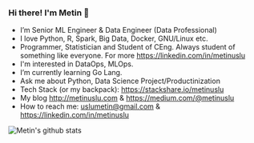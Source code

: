 ### Hi there! I'm Metin 👋

- I’m Senior ML Engineer & Data Engineer (Data Professional)
- I love Python, R, Spark, Big Data, Docker, GNU/Linux etc.  
- Programmer, Statistician and Student of CEng. Always student of something like everyone. For more https://linkedin.com/in/metinuslu
- I'm interested in DataOps, MLOps.
- I’m currently learning Go Lang.
- Ask me about Python, Data Science Project/Productinization
- Tech Stack (or my backpack): https://stackshare.io/metinuslu  
- My blog http://metinuslu.com & https://medium.com/@metinuslu
- How to reach me: uslumetin@gmail.com & https://linkedin.com/in/metinuslu  

![Metin's github stats](https://github-readme-stats.vercel.app/api?username=metinuslu)

<!--
![](https://github-readme-stats.vercel.app/api?include_all_commits=true&hide_title=true&username=metinuslu&count_private=true&show_icons=true&theme=graywhite) ![](https://github-readme-stats.vercel.app/api/top-langs/?username=metinuslu&layout=compact)
[![](https://img.shields.io/badge/bio-metinuslu.com-blue)](https://metinuslu.com)
[![](https://img.shields.io/badge/blog-veribilimci.org-blue)](https://veribilimci.org)
[![Linkedin: metinuslu](https://img.shields.io/badge/linkedin-metinuslu-blue?style=flat-square&logo=Linkedin&logoColor=white&link=https://www.linkedin.com/in/metinuslu)](https://www.linkedin.com/in/metinuslu)
[![Twitter: uslumetin](https://img.shields.io/badge/twitter-metinuslu-blue?style=flat-square&logo=twitter&logoColor=white&link=https://www.twitter.com/metinuslu)](https://www.twitter.com/metinuslu)
-->

<!--
[![](https://img.shields.io/badge/linkedin-%230077B5.svg?&style=for-the-badge&logo=linkedin&logoColor=white)](https://www.linkedin.com/in/metinuslu/)
[![](https://img.shields.io/badge/medium-%2312100E.svg?&style=for-the-badge&logo=medium&logoColor=white)](https://medium.com/@metinuslu)  
[![](https://img.shields.io/twitter/follow/uslumetin?style=social)](https://www.twitter.com/uslumetin)  
[![](https://img.shields.io/github/followers/metinuslu?style=social)](https://www.github.com/metinuslu)  
-->

<!--
**metinuslu/metinuslu** is a ✨ _special_ ✨ repository because its `README.md` (this file) appears on your GitHub profile.
Here are some ideas to get you started:
- 🔭 I’m currently working on ...
- 🌱 I’m currently learning ...
- 👯 I’m looking to collaborate on ...
- 🤔 I’m looking for help with ...
- 💬 Ask me about ...
- 📫 How to reach me: ...
- 😄 Pronouns: ...
- ⚡ Fun fact: ...
-->
